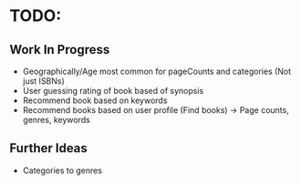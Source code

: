 # TODO:
## Work In Progress
* Geographically/Age most common for pageCounts and categories (Not just ISBNs)
* User guessing rating of book based of synopsis
* Recommend book based on keywords
* Recommend books based on user profile (Find books) -> Page counts, genres, keywords

## Further Ideas
* Categories to genres

